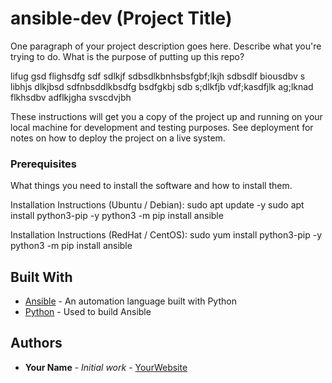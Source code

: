  # ansible-dev (Project Title)
 
 One paragraph of your project description goes here. Describe what you're trying to do.
 What is the purpose of putting up this repo?

 lifug gsd flighsdfg sdf sdlkjf sdbsdlkbnhsbsfgbf;lkjh   sdbsdlf biousdbv s libhjs dlkjbsd sdfnbsddlkbsdfg bsdfgkbj sdb s;dlkfjb 
  vdf;kasdfjlk ag;lknad flkhsdbv adflkjgha svscdvjbh


 These instructions will get you a copy of the project up and running on your local machine
 for development and testing purposes. See deployment for notes on how to deploy the project
 on a live system.
 
 ### Prerequisites
 
 What things you need to install the software and how to install them.
 
 Installation Instructions (Ubuntu / Debian):
 sudo apt update -y
 sudo apt install python3-pip -y
 python3 -m pip install ansible
 
 Installation Instructions (RedHat / CentOS):
 sudo yum install python3-pip -y
 python3 -m pip install ansible
         
 ## Built With
 
 * [Ansible](https://www.ansible.com/) - An automation language built with Python
 * [Python](https://www.python.org/) - Used to build Ansible
         
 ## Authors
 
 * **Your Name** - *Initial work* - [YourWebsite](https://example.com/)
